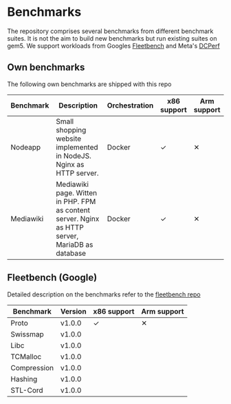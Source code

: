 # Benchmarks


The repository comprises several benchmarks from different benchmark suites. It is not the aim to build new benchmarks but run existing suites on gem5.
We support workloads from Googles [Fleetbench](https://github.com/google/fleetbench) and Meta's [DCPerf]()



## Own benchmarks

The following own benchmarks are shipped with this repo

Benchmark   | Description | Orchestration | x86 support | Arm support
----------- | ----- | --- | --- | ---
Nodeapp     | Small shopping website implemented in NodeJS. Nginx as HTTP server. | Docker | ✓ | ✕ |
Mediawiki   | Mediawiki page. Witten in PHP. FPM as content server. Nginx as HTTP server, MariaDB as database | Docker | ✓ | ✕ |


## Fleetbench (Google)

Detailed description on the benchmarks refer to the [fleetbench repo](https://github.com/google/fleetbench)

Benchmark   | Version | x86 support | Arm support
----------- | ----- | --- | ---
Proto       | v1.0.0 |  ✓ | ✕ |
Swissmap    | v1.0.0 |
Libc        | v1.0.0 |
TCMalloc    | v1.0.0 |
Compression | v1.0.0 |
Hashing     | v1.0.0 |
STL-Cord    | v1.0.0 |